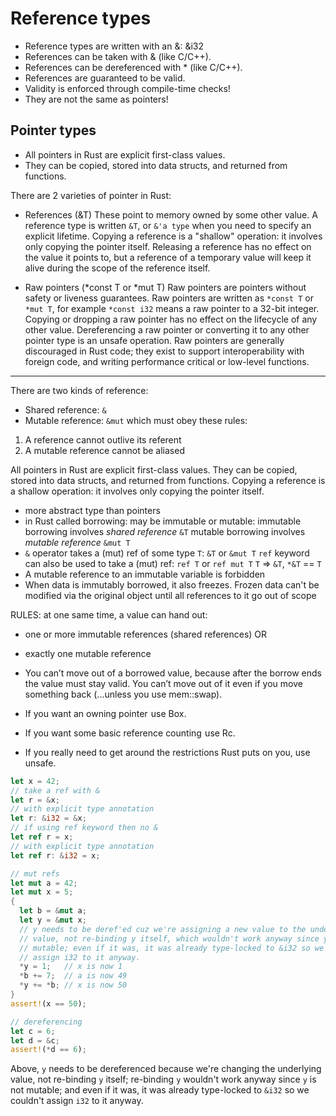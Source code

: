 # Reference types


- Reference types are written with an &: &i32
- References can be taken with & (like C/C++).
- References can be dereferenced with * (like C/C++).
- References are guaranteed to be valid.
- Validity is enforced through compile-time checks!
- They are not the same as pointers!


## Pointer types

- All pointers in Rust are explicit first-class values.
- They can be copied, stored into data structs, and returned from functions.

There are 2 varieties of pointer in Rust:

- References (&T)
  These point to memory owned by some other value. A reference type is written `&T`, or `&'a type` when you need to specify an explicit lifetime. Copying a reference is a "shallow" operation: it involves only copying the pointer itself. Releasing a reference has no effect on the value it points to, but a reference of a temporary value will keep it alive during the scope of the reference itself.

- Raw pointers (*const T or *mut T)
  Raw pointers are pointers without safety or liveness guarantees. Raw pointers are written as `*const T` or `*mut T`, for example `*const i32` means a raw pointer to a 32-bit integer. Copying or dropping a raw pointer has no effect on the lifecycle of any other value. Dereferencing a raw pointer or converting it to any other pointer type is an unsafe operation. Raw pointers are generally discouraged in Rust code; they exist to support interoperability with foreign code, and writing performance critical or low-level functions.


---
There are two kinds of reference:
- Shared reference: `&`
- Mutable reference: `&mut`
which must obey these rules:
1. A reference cannot outlive its referent
2. A mutable reference cannot be aliased

All pointers in Rust are explicit first-class values.
They can be copied, stored into data structs, and returned from functions.
Copying a reference is a shallow operation: it involves only copying the pointer itself.


- more abstract type than pointers
- in Rust called borrowing: 
  may be immutable or mutable:
  immutable borrowing involves *shared reference* `&T`
  mutable borrowing involves *mutable reference* `&mut T`
- `&` operator takes a (mut) ref of some type `T`: `&T` or `&mut T`
  `ref` keyword can also be used to take a (mut) ref: `ref T` or `ref mut T`
  `T` => `&T`, `*&T` == `T`
- A mutable reference to an immutable variable is forbidden
- When data is immutably borrowed, it also freezes.
  Frozen data can't be modified via the original object 
  until all references to it go out of scope


RULES: at one same time, a value can hand out:
- one or more immutable references (shared references) OR
- exactly one mutable reference

- You can’t move out of a borrowed value, because after the borrow ends the 
  value must stay valid. You can’t move out of it even if you move something 
  back (...unless you use mem::swap).
- If you want an owning pointer  use Box.
- If you want some basic reference counting  use Rc.
- If you really need to get around the restrictions Rust puts on you, use unsafe.


```rust
let x = 42;
// take a ref with &
let r = &x;
// with explicit type annotation
let r: &i32 = &x;
// if using ref keyword then no &
let ref r = x;
// with explicit type annotation
let ref r: &i32 = x;

// mut refs
let mut a = 42;
let mut x = 5;
{
  let b = &mut a;
  let y = &mut x;
  // y needs to be deref'ed cuz we're assigning a new value to the underlying
  // value, not re-binding y itself, which wouldn't work anyway since y is not 
  // mutable; even if it was, it was already type-locked to &i32 so we couldn't
  // assign i32 to it anyway.
  *y = 1;   // x is now 1
  *b += 7;  // a is now 49
  *y += *b; // x is now 50
}
assert!(x == 50);

// dereferencing
let c = 6;
let d = &c;
assert!(*d == 6);
```
Above, `y` needs to be dereferenced because we're changing the underlying value,
not re-binding `y` itself; re-binding `y` wouldn't work anyway since `y` is not 
mutable; and even if it was, it was already type-locked to `&i32` so we couldn't
assign `i32` to it anyway.

